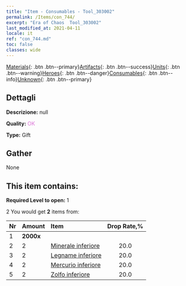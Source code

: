 ```yaml
---
title: "Item - Consumables - Tool_303002"
permalink: /Items/con_744/
excerpt: "Era of Chaos  Tool_303002"
last_modified_at: 2021-04-11
locale: it
ref: "con_744.md"
toc: false
classes: wide
---
```

 [Materials](/it/Items/){: .btn .btn--primary}[Artifacts](/it/Items/Artifacts/){: .btn .btn--success}[Units](/it/Items/Units/){: .btn .btn--warning}[Heroes](/it/Items/Heroes/){: .btn .btn--danger}[Consumables](/it/Items/Consumables/){: .btn .btn--info}[Unknown](/it/Items/Unknown/){: .btn .btn--primary}

## Dettagli
 **Descrizione:** null

 **Quality:** <span style="color: #DA70D6">OK</span>

 **Type:** Gift

## Gather

  None

## This item contains:

 **Required Level to open:** 1

 2 You would get **2** items  from:

  | Nr | Amount |     Item    | Drop Rate,% |
  |:---|:-------|:------------|:---------:|
  | 1 |  **2000x** | <i class="fas fa-coins"/> |  | 20.0 | 
  | 2 | 2 | [Minerale inferiore](/it/Items/mat_1/) | 20.0 | 
  | 3 | 2 | [Legname inferiore](/it/Items/mat_1/) | 20.0 | 
  | 4 | 2 | [Mercurio inferiore](/it/Items/mat_2/) | 20.0 | 
  | 5 | 2 | [Zolfo inferiore](/it/Items/mat_3/) | 20.0 | 
